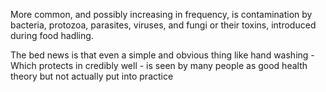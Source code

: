 
More common, and possibly increasing in frequency, is contamination by bacteria, protozoa, parasites, viruses, and fungi or their toxins, introduced during food hadling.

The bed news is that even a simple and obvious thing like hand washing - Which protects in credibly well - is seen by many people as good health theory but not actually put into practice
